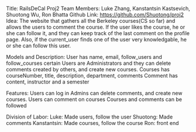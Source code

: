 Title: RailsDeCal Proj2
Team Members: Luke Zhang, Kanstantsin Kastsevich, Shuotong Wu, Ron Bhatta
Github Link: https://github.com/Shuotong/proj2
Idea: The website that gathers all the Berkeley courses(CS so far) and allows the users to comment the course. If the user likes the course, he or she can follow it, and they can keep track of the last comment on the profile page. Also, if the current_user finds one of the user very knowledgable, he or she can follow this user. 

Models and Description:
User
has name, email, follow_users and follow_courses
certain Users are Administrators and they can delete comments created by others, and create new courses.
Courses
has courseNumber, title, description, department, comments
Comment
has content, instructor and a semester

Features:
Users can log in
Admins can delete comments, and create new courses.
Users can comment on courses
Courses and comments can be followed

Division of Labor:
Luke: Made users, follow the user
Shuotong: Made comments
Kanstantsin: Made courses, follow the course
Ron: front end